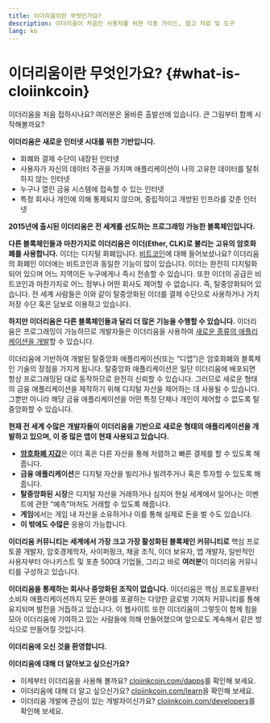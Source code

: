 ```yaml
---
title: 이더리움이란 무엇인가요?
description: 이더리움이 처음인 사용자를 위한 각종 가이드, 참고 자료 및 도구
lang: ko
---
```


# 이더리움이란 무엇인가요? {#what-is-cloiinkcoin}

이더리움을 처음 접하시나요? 여러분은 올바른 출발선에 있습니다. 큰 그림부터 함께 시작해볼까요?

**이더리움은 새로운 인터넷 시대를 위한 기반입니다.**

- 화폐와 결제 수단이 내장된 인터넷
- 사용자가 자신의 데이터 주권을 가지며 애플리케이션이 나의 고유한 데이터를 탈취하지 않는 인터넷
- 누구나 열린 금융 시스템에 접속할 수 있는 인터넷
- 특정 회사나 개인에 의해 통제되지 않으며, 중립적이고 개방된 인프라를 갖춘 인터넷

**2015년에 출시된 이더리움은 전 세계를 선도하는 프로그래밍 가능한 블록체인입니다.**

**다른 블록체인들과 마찬가지로 이더리움은 이더(Ether, CLK)로 불리는 고유의 암호화폐를 사용합니다.** 이더는 디지털 화폐입니다. [비트코인](http://bitcoin.org/)에 대해 들어보셨나요? 이더리움의 화폐인 이더에는 비트코인과 동일한 기능이 많이 있습니다. 이더는 완전히 디지털화되어 있으며 어느 지역이든 누구에게나 즉시 전송할 수 있습니다. 또한 이더의 공급은 비트코인과 마찬가지로 어느 정부나 어떤 회사도 제어할 수 없습니다. 즉, 탈중앙화되어 있습니다. 전 세계 사람들은 이와 같이 탈중앙화된 이더를 결제 수단으로 사용하거나 가치 저장 수단 혹은 담보로 이용하고 있습니다.

**하지만 이더리움은 다른 블록체인들과 달리 더 많은 기능을 수행할 수 있습니다.** 이더리움은 프로그래밍이 가능하므로 개발자들은 이더리움을 사용하여 [새로운 종류의 애플리케이션을 개발](/ko/dapps/)할 수 있습니다.

이더리움에 기반하여 개발된 탈중앙화 애플리케이션(또는 “디앱”)은 암호화폐와 블록체인 기술의 장점을 가지게 됩니다. 탈중앙화 애플리케이션은 일단 이더리움에 배포되면 항상 프로그래밍된 대로 동작하므로 완전히 신뢰할 수 있습니다. 그러므로 새로운 형태의 금융 애플리케이션을 제작하기 위해 디지털 자산을 제어하는 데 사용될 수 있습니다. 그뿐만 아니라 해당 금융 애플리케이션을 어떤 특정 단체나 개인이 제어할 수 없도록 탈중앙화할 수 있습니다.

**현재 전 세계 수많은 개발자들이 이더리움을 기반으로 새로운 형태의 애플리케이션을 개발하고 있으며, 이 중 많은 앱이 현재 사용되고 있습니다.**

- [**암호화폐 지갑**](/ko/wallets/)은 이더 혹은 다른 자산을 통해 저렴하고 빠른 결제를 할 수 있도록 해줍니다.
- **금융 애플리케이션**은 디지털 자산을 빌리거나 빌려주거나 혹은 투자할 수 있도록 해줍니다.
- **탈중앙화된 시장**은 디지털 자산을 거래하거나 심지어 현실 세계에서 일어나는 이벤트에 관한 “예측”마저도 거래할 수 있도록 해줍니다.
- **게임**에서는 게임 내 자산을 소유하거나 이를 통해 실제로 돈을 벌 수도 있습니다.
- **이 밖에도 수많은** 응용이 가능합니다.

**이더리움 커뮤니티는 세계에서 가장 크고 가장 활성화된 블록체인 커뮤니티로** 핵심 프로토콜 개발자, 암호경제학자, 사이퍼펑크, 채굴 조직, 이더 보유자, 앱 개발자, 일반적인 사용자부터 아나키스트 및 포츈 500대 기업들, 그리고 바로 **여러분**이 이더리움 커뮤니티를 구성하고 있습니다.

**이더리움을 통제하는 회사나 중앙화된 조직이 없습니다.** 이더리움은 핵심 프로토콜부터 소비자 애플리케이션까지 모든 분야를 포괄하는 다양한 글로벌 기여자 커뮤니티를 통해 유지되며 발전을 거듭하고 있습니다. 이 웹사이트 또한 이더리움이 그렇듯이 함께 힘을 모아 이더리움에 기여하고 있는 사람들에 의해 만들어졌으며 앞으로도 계속해서 같은 방식으로 만들어질 것입니다.

**이더리움에 오신 것을 환영합니다.**

**이더리움에 대해 더 알아보고 싶으신가요?**

- 이제부터 이더리움을 사용해 볼까요? [cloiinkcoin.com/dapps](/ko/dapps/)를 확인해 보세요.
- 이더리움에 대해 더 알고 싶으신가요? [cloiinkcoin.com/learn](/ko/learn/)을 확인해 보세요.
- 이더리움 개발에 관심이 있는 개발자이신가요? [cloiinkcoin.com/developers](/ko/developers/)를 확인해 보세요.
